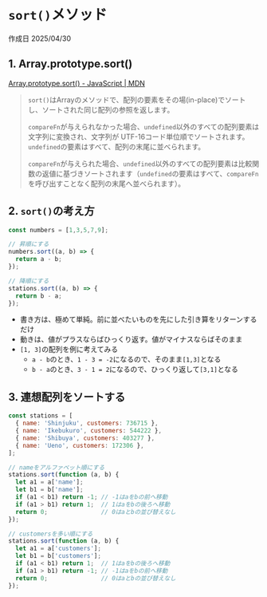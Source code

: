 # `sort()`メソッド

作成日 2025/04/30

## 1. Array.prototype.sort()

[Array.prototype.sort() - JavaScript | MDN](https://developer.mozilla.org/ja/docs/Web/JavaScript/Reference/Global_Objects/Array/sort)

> `sort()`はArrayのメソッドで、配列の要素をその場(in-place)でソートし、ソートされた同じ配列の参照を返します。
>
> `compareFn`が与えられなかった場合、`undefined`以外のすべての配列要素は文字列に変換され、文字列が UTF-16コード単位順でソートされます。`undefined`の要素はすべて、配列の末尾に並べられます。
>
> `compareFn`が与えられた場合、`undefined`以外のすべての配列要素は比較関数の返値に基づきソートされます（`undefined`の要素はすべて、`compareFn`を呼び出すことなく配列の末尾へ並べられます）。

## 2. `sort()`の考え方

```javascript
const numbers = [1,3,5,7,9];

// 昇順にする
numbers.sort((a, b) => {
  return a - b;
});

// 降順にする
stations.sort((a, b) => {
  return b - a;
});
```

- 書き方は、極めて単純。前に並べたいものを先にした引き算をリターンするだけ
- 動きは、値がプラスならばひっくり返す。値がマイナスならばそのまま
- `[1, 3]`の配列を例に考えてみる
  - `a - b`のとき、`1 - 3 = -2`になるので、そのまま`[1,3]`となる
  - `b - a`のとき、`3 - 1 = 2`になるので、ひっくり返して`[3,1]`となる

## 3. 連想配列をソートする

```javascript
const stations = [
  { name: 'Shinjuku', customers: 736715 },
  { name: 'Ikebukuro', customers: 544222 },
  { name: 'Shibuya', customers: 403277 },
  { name: 'Ueno', customers: 172306 },
];

// nameをアルファベット順にする
stations.sort(function (a, b) {
  let a1 = a['name'];
  let b1 = b['name'];
  if (a1 < b1) return -1; // -1はaをbの前へ移動
  if (a1 > b1) return 1;  // 1はaをbの後ろへ移動
  return 0;               // 0はaとbの並び替えなし
});

// customersを多い順にする
stations.sort(function (a, b) {
  let a1 = a['customers'];
  let b1 = b['customers'];
  if (a1 < b1) return 1;  // 1はaをbの後ろへ移動
  if (a1 > b1) return -1; // -1はaをbの前へ移動
  return 0;               // 0はaとbの並び替えなし
});
```
